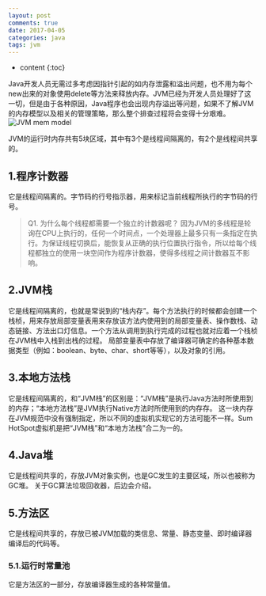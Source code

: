 ```yaml
---
layout: post
comments: true
date: 2017-04-05
categories: java
tags: jvm
---
```


* content
{:toc}


Java开发人员无需过多考虑因指针引起的如内存泄露和溢出问题，也不用为每个new出来的对象使用delete等方法来释放内存。JVM已经为开发人员处理好了这一切，但是由于各种原因，Java程序也会出现内存溢出等问题，如果不了解JVM的内存模型以及相关的管理策略，那么整个排查过程将会变得十分艰难。
![JVM mem model](http://7xriy2.com1.z0.glb.clouddn.com/JVM%20mem%20model.png "JVM mem model")

JVM的运行时内存共有5块区域，其中有3个是线程间隔离的，有2个是线程间共享的。




## 1.程序计数器
它是线程间隔离的。字节码的行号指示器，用来标记当前线程所执行的字节码的行号。

>Q1. 为什么每个线程都需要一个独立的计数器呢？
因为JVM的多线程是轮询在CPU上执行的，任何一个时间点，一个处理器上最多只有一条指定在执行。为保证线程切换后，能恢复从正确的执行位置执行指令，所以给每个线程都独立的使用一块空间作为程序计数器，使得多线程之间计数器互不影响。

## 2.JVM栈

它是线程间隔离的，也就是常说到的“栈内存”。每个方法执行的时候都会创建一个栈桢，用来存放局部变量表用来存放该方法内使用到的局部变量表、操作数栈、动态链接、方法出口灯信息。一个方法从调用到执行完成的过程也就对应着一个栈桢在JVM栈中入栈到出栈的过程。
局部变量表中存放了编译器可确定的各种基本数据类型（例如：boolean、byte、char、short等等），以及对象的引用。

## 3.本地方法栈

它是线程间隔离的，和“JVM栈”的区别是：“JVM栈”是执行Java方法时所使用到的内存；“本地方法栈”是JVM执行Native方法时所使用到的内存存。
这一块内存在JVM规范中没有强制指定，所以不同的虚拟机实现它的方法可能不一样。Sum HotSpot虚拟机是把“JVM栈”和“本地方法栈”合二为一的。

## 4.Java堆
它是线程间共享的，存放JVM对象实例，也是GC发生的主要区域，所以也被称为GC堆。
关于GC算法垃圾回收器，后边会介绍。

## 5.方法区
它是线程间共享的，存放已被JVM加载的类信息、常量、静态变量、即时编译器编译后的代码等。

### 5.1.运行时常量池
它是方法区的一部分，存放编译器生成的各种常量值。